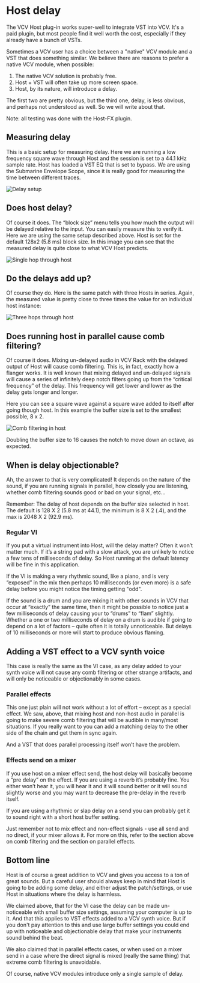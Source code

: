 # Host delay

The VCV Host plug-in works super-well to integrate VST into VCV. It's a paid plugin, but most people find it well worth the cost, especially if they already have a bunch of VSTs.

Sometimes a VCV user has a choice between a "native" VCV module and a VST that does something similar. We believe there are reasons to prefer a native VCV module, when possible:

1. The native VCV solution is probably free.
2. Host + VST will often take up more screen space.
3. Host, by its nature, will introduce a delay.

The first two are pretty obvious, but the third one, delay, is less obvious, and perhaps not understood as well. So we will write about that.

Note: all testing was done with the Host-FX plugin.

## Measuring delay

This is a basic setup for measuring delay. Here we are running a low frequency square wave through Host and the session is set to a 44.1 kHz sample rate. Host has loaded a VST EQ that is set to bypass. We are using the Submarine Envelope Scope, since it is really good for measuring the time between different traces.

![Delay setup](./host-delay-setup.png)

## Does host delay?

Of course it does. The “block size” menu tells you how much the output will be delayed relative to the input. You can easily measure this to verify it. Here we are using the same setup described above. Host is set for the default 128x2  (5.8 ms) block size. In this image you can see that the measured delay is quite close to what VCV Host predicts.

![Single hop through host](./host-delay-simple.png)

## Do the delays add up?

Of course they do. Here is the same patch with three Hosts in series. Again, the measured value is pretty close to three times the value for an individual host instance:

![Three hops through host](./host-delay-three.png)

## Does running host in parallel cause comb filtering?

Of course it does. Mixing un-delayed audio in VCV Rack with the delayed output of Host will cause comb filtering. This is, in fact, exactly how a flanger works. It is well known that mixing delayed and un-delayed signals will cause a series of infinitely deep notch filters going up from the “critical frequency” of the delay. This frequency will get lower and lower as the delay gets longer and longer.

Here you can see a square wave against a square wave added to itself after going though host. In this example the buffer size is set to the smallest possible, 8 x 2.

![Comb filtering in host](./host-notches.png)

Doubling the buffer size to 16 causes the notch to move down an octave, as expected.

## When is delay objectionable?

Ah, the answer to that is very complicated! It depends on the nature of the sound, if you are running signals in parallel, how closely you are listening, whether comb filtering sounds good or bad on your signal, etc...

Remember: The delay of host depends on the buffer size selected in host. The default is 128 X 2 (5.8 ms at 44.1), the minimum is 8 X 2 (.4), and the max is 2048 X 2 (92.9 ms).

### Regular VI

If you put a virtual instrument into Host, will the delay matter? Often it won’t matter much. If it’s a string pad with a slow attack, you are unlikely to notice a few tens of milliseconds of delay. So Host running at the default latency will be fine in this application.

If the VI is making a very rhythmic sound, like a piano, and is very “exposed” in the mix then perhaps 10 milliseconds (or even more) is a safe delay before you might notice the timing getting "odd".

If the sound is a drum and you are mixing it with other sounds in VCV that occur at “exactly” the same time, then it might be possible to notice just a few milliseconds of delay causing your to “drums” to “flam” slightly. Whether a one or two milliseconds of delay on a drum is audible if going to depend on a lot of factors – quite often it is totally unnoticeable. But delays of 10 milliseconds or more will start to produce obvious flaming.

## Adding a VST effect to a VCV synth voice

This case is really the same as the VI case, as any delay added to your synth voice will not cause any comb filtering or other strange artifacts, and will only be noticeable or objectionably in some cases.

### Parallel effects

This one just plain will not work without a lot of effort – except as a special effect. We saw, above, that mixing host and non-host audio in parallel is going to make severe comb filtering that will be audible in many/most situations. If you really want to you can add a matching delay to the other side of the chain and get them in sync again.

And a VST that does parallel processing itself won’t have the problem.

### Effects send on a mixer

If you use host on a mixer effect send, the host delay will basically become a “pre delay” on the effect. If you are using a reverb it’s probably fine. You either won’t hear it, you will hear it and it will sound better or it will sound slightly worse and you may want to decrease the pre-delay in the reverb itself.

If you are using a rhythmic or slap delay on a send you can probably get it to sound right with a short host buffer setting.

Just remember not to mix effect and non-effect signals - use all send and no direct, if your mixer allows it. For more on this, refer to the section above on comb filtering and the section on parallel effects.

## Bottom line

Host is of course a great addition to VCV and gives you access to a ton of great sounds. But a careful user should always keep in mind that Host is going to be adding some delay, and either adjust the patch/settings, or use Host in situations where the delay is harmless.

We claimed above, that for the VI case the delay can be made un-noticeable with small buffer size settings, assuming your computer is up to it. And that this applies to VST effects added to a VCV synth voice. But if you don't pay attention to this and use large buffer settings you could end up with noticeable and objectionable delay that make your instruments sound behind the beat.

We also claimed that in parallel effects cases, or when used on a mixer send in a case where the direct signal is mixed (really the same thing) that extreme comb filtering is unavoidable.

Of course, native VCV modules introduce only a single sample of delay.
